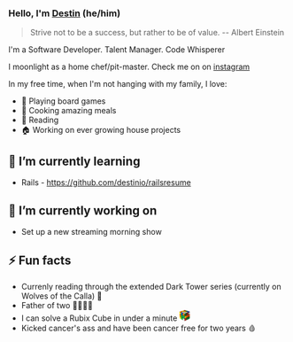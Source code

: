 ### Hello, I'm [Destin](https://destin.io) (he/him)

> Strive not to be a success, but rather to be of value. -- Albert Einstein

I'm a Software Developer. Talent Manager. Code Whisperer

I moonlight as a home chef/pit-master. Check me on on [instagram](https://www.instagram.com/famleechef/)

In my free time, when I'm not hanging with my family, I love: 
- 🎲 Playing board games
- 🍝 Cooking amazing meals
- 📖 Reading
- 🏠 Working on ever growing house projects

## 🌱 I’m currently learning
- Rails - https://github.com/destinio/railsresume

## 🔭 I’m currently working on
- Set up a new streaming morning show

## ⚡️ Fun facts
- Currenly reading through the extended Dark Tower series (currently on Wolves of the Calla) 🐺
- Father of two 👨‍👩‍👦‍👦
- I can solve a Rubix Cube in under a minute <img src='/cube.png' height='20px' alt='Rubix Cube Image' />
- Kicked cancer's ass and have been cancer free for two years 🩸
